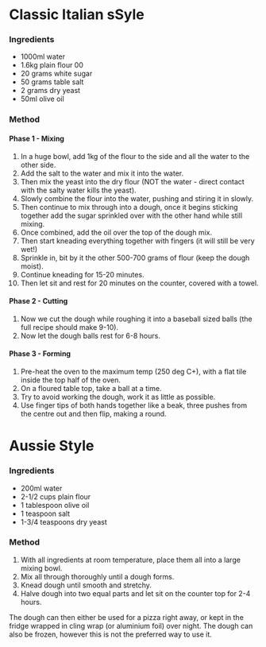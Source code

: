 # Classic Italian sSyle

### Ingredients

* 1000ml water
* 1.6kg plain flour 00
* 20 grams white sugar
* 50 grams table salt
* 2 grams dry yeast
* 50ml olive oil


### Method

#### Phase 1 - Mixing

1. In a huge bowl, add 1kg of the flour to the side and all the water to the other side.
1. Add the salt to the water and mix it into the water.
1. Then mix the yeast into the dry flour (NOT the water - direct contact with the salty water kills the yeast).
1. Slowly combine the flour into the water, pushing and stiring it in slowly.
1. Then continue to mix through into a dough, once it begins sticking together add the sugar sprinkled over with the other hand while still mixing.
1. Once combined, add the oil over the top of the dough mix.
1. Then start kneading everything together with fingers (it will still be very wet!)
1. Sprinkle in, bit by it the other 500-700 grams of flour (keep the dough moist).
1. Continue kneading for 15-20 minutes.
1. Then let sit and rest for 20 minutes on the counter, covered with a towel.

#### Phase 2 - Cutting

1. Now we cut the dough while roughing it into a baseball sized balls (the full recipe should make 9-10).
1. Now let the dough balls rest for 6-8 hours.

#### Phase 3 - Forming

1. Pre-heat the oven to the maximum temp (250 deg C+), with a flat tile inside the top half of the oven.
1. On a floured table top, take a ball at a time.
1. Try to avoid working the dough, work it as little as possible.
1. Use finger tips of both hands together like a beak, three pushes from the centre out and then flip, making a round.





# Aussie Style

### Ingredients

* 200ml water
* 2-1/2 cups plain flour
* 1 tablespoon olive oil
* 1 teaspoon salt
* 1-3/4 teaspoons dry yeast


### Method

1. With all ingredients at room temperature, place them all into a large mixing bowl.
1. Mix all through thoroughly until a dough forms.
1. Knead dough until smooth and stretchy.
1. Halve dough into two equal parts and let sit on the counter top for 2-4 hours.

The dough can then either be used for a pizza right away, or kept in the fridge wrapped in cling wrap (or aluminium foil) over night. The dough can also be frozen, however this is not the preferred way to use it.
